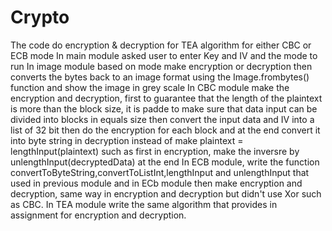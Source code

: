 # Crypto
The code do encryption & decryption for TEA algorithm for either CBC or ECB mode 
In main module asked user to enter Key and IV and the mode to run 
In image module based on mode make encryption or decryption then converts the  bytes back to an image format using the Image.frombytes() function and show the image in grey scale 
In CBC module make the encryption and decryption, first to guarantee that the length of the plaintext is more than the block size, it is padde to make sure that data input can be divided into blocks in equals size then convert the input data and IV into a list of 32 bit then do the encryption for each block and at the end convert it into byte string in decryption instead of make plaintext = lengthInput(plaintext) such as first in encryption, make the inversre by unlengthInput(decryptedData) at the end 
In ECB module, write the function convertToByteString,convertToListInt,lengthInput and unlengthInput that used in previous module and in ECb module then make encryption and decryption, same way in encryption and decryption but didn't use Xor such as CBC.
In TEA module write the same algorithm that provides in assignment for encryption and decryption.
